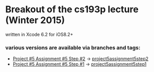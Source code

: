 # Breakout of the cs193p lecture (Winter 2015)

written in Xcode 6.2 for iOS8.2+


### various versions are available via branches and tags:

+ [Project #5 Assignment #5 Step #2](http://cs193p.m2m.at/cs193p-project-5-assignment-5-step-2-the-paddle-winter-2015/) -> [project5assignment5step2](https://github.com/m2mtech/breakout-2015/tree/project5assignment5step2)
+ [Project #5 Assignment #5 Step #1](http://cs193p.m2m.at/cs193p-project-5-assignment-5-step-1-the-ball-winter-2015/) -> [project5assignment5step1](https://github.com/m2mtech/breakout-2015/tree/project5assignment5step1)
